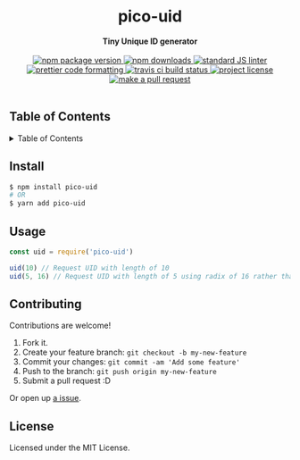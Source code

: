 
<h1 align="center">pico-uid</h1>
<div align="center">
  <strong>Tiny Unique ID generator</strong>
</div>
<br>
<div align="center">
  <a href="https://npmjs.org/package/pico-uid">
    <img src="https://img.shields.io/npm/v/pico-uid.svg?style=flat-square" alt="npm package version" />
  </a>
  <a href="https://npmjs.org/package/pico-uid">
  <img src="https://img.shields.io/npm/dm/pico-uid.svg?style=flat-square" alt="npm downloads" />
  </a>
  <a href="https://github.com/feross/standard">
    <img src="https://img.shields.io/badge/code%20style-standard-brightgreen.svg?style=flat-square" alt="standard JS linter" />
  </a>
  <a href="https://github.com/prettier/prettier">
    <img src="https://img.shields.io/badge/styled_with-prettier-ff69b4.svg?style=flat-square" alt="prettier code formatting" />
  </a>
  <a href="https://travis-ci.org/tiaanduplessis/pico-uid">
    <img src="https://img.shields.io/travis/tiaanduplessis/pico-uid.svg?style=flat-square" alt="travis ci build status" />
  </a>
  <a href="https://github.com/tiaanduplessis/pico-uid/blob/master/LICENSE">
    <img src="https://img.shields.io/npm/l/pico-uid.svg?style=flat-square" alt="project license" />
  </a>
  <a href="http://makeapullrequest.com">
    <img src="https://img.shields.io/badge/PRs-welcome-brightgreen.svg?style=flat-square" alt="make a pull request" />
  </a>
</div>
<br>

<h2>Table of Contents</h2>
<details>
  <summary>Table of Contents</summary>
  <li><a href="#install">Install</a></li>
  <li><a href="#usage">Usage</a></li>
  <li><a href="#contribute">Contribute</a></li>
  <li><a href="#license">License</a></li>
</details>

## Install

```sh
$ npm install pico-uid
# OR
$ yarn add pico-uid
```

## Usage

```js
const uid = require('pico-uid')

uid(10) // Request UID with length of 10
uid(5, 16) // Request UID with length of 5 using radix of 16 rather than default of 64
```

## Contributing

Contributions are welcome!

1. Fork it.
2. Create your feature branch: `git checkout -b my-new-feature`
3. Commit your changes: `git commit -am 'Add some feature'`
4. Push to the branch: `git push origin my-new-feature`
5. Submit a pull request :D

Or open up [a issue](https://github.com/tiaanduplessis/pico-uid/issues).

## License

Licensed under the MIT License.
